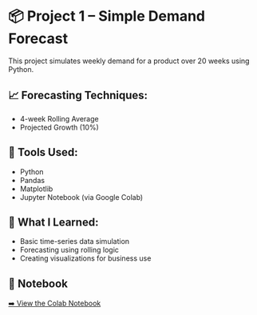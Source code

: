 # 📦 Project 1 – Simple Demand Forecast

This project simulates weekly demand for a product over 20 weeks using Python.

## 📈 Forecasting Techniques:
- 4-week Rolling Average
- Projected Growth (10%)

## 🔧 Tools Used:
- Python
- Pandas
- Matplotlib
- Jupyter Notebook (via Google Colab)

## 🧠 What I Learned:
- Basic time-series data simulation
- Forecasting using rolling logic
- Creating visualizations for business use

## 📂 Notebook
[➡️ View the Colab Notebook](./Week1_DemandForecast.ipynb)
